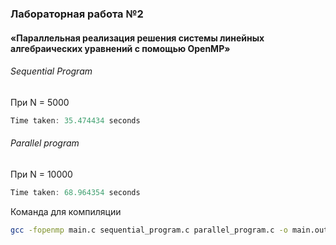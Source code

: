 ### Лабораторная работа №2
#### «Параллельная реализация решения системы линейных алгебраических уравнений с помощью OpenMP»

###### Sequential Program
При N = 5000
```c
Time taken: 35.474434 seconds
```


###### Parallel program
При N = 10000
```c
Time taken: 68.964354 seconds
```

Команда для компиляции
```bash
gcc -fopenmp main.c sequential_program.c parallel_program.c -o main.out -lm```